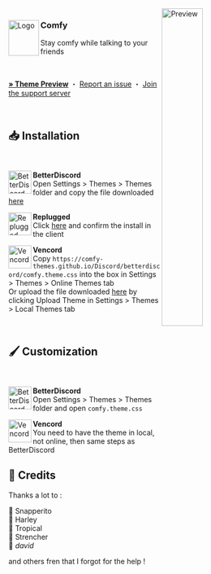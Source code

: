<img align="right" src="https://comfy-themes.github.io/Discord/assets/preview.png" alt="Preview" width="40%">

<div align="left">
  <img align="left" src="https://i.imgur.com/lEPTm0F.png" alt="Logo" width="60" height="70">

  <h3 align="left">Comfy</h3>
  <p align="left">Stay comfy while talking to your friends</p>

  <br/>

  <a href="https://gibbu.github.io/ThemePreview/?file=https://cdn.jsdelivr.net/gh/Comfy-Themes/Discord/betterdiscord/comfy.theme.css"><strong>» Theme Preview</strong></a>
  ・
  <a href="https://github.com/Comfy-Themes/Discord/issues">Report an issue</a>
  ・
  <a href="https://discord.gg/comfy-camp-811203761619337259">Join the support server</a>
</div>
<br/>

## 📥 Installation

<br/>
<div align="left">
    <img align="left" src="https://i.imgur.com/LPH05EO.png" alt="BetterDiscord" width="45" height="45">
    <b><p align="left">BetterDiscord</b>
    <br/>Open Settings > Themes > Themes folder and copy the file downloaded <a href="https://betterdiscord.app/theme/Comfy">here</a></p>
</div>

<div align="left">
    <img align="left" src="https://i.imgur.com/pfS7jdg.png" alt="Replugged" width="45" height="45">
    <b><p align="left">Replugged</b>
    <br/>Click <a href="https://replugged.dev/install?identifier=nyria.comfy">here</a> and confirm the install in the client</p>
</div>

<div align="left">
    <img align="left" src="https://i.imgur.com/fXYKU5q.png" alt="Vencord" width="45" height="45">
    <b><p align="left">Vencord</b>
    <br/>Copy <code>https://comfy-themes.github.io/Discord/betterdiscord/comfy.theme.css</code> into the box in Settings > Themes > Online Themes tab
    <br/>Or upload the file downloaded <a href="https://betterdiscord.app/theme/Comfy">here</a> by clicking Upload Theme in Settings > Themes > Local Themes tab</p>
</div><br/>

## 🖌️ Customization

<br/>
<div align="left">
    <img align="left" src="https://i.imgur.com/LPH05EO.png" alt="BetterDiscord" width="45" height="45">
    <b><p align="left">BetterDiscord</b>
    <br/>Open Settings > Themes > Themes folder and open <code>comfy.theme.css</code></p>
</div>

<div align="left">
    <img align="left" src="https://i.imgur.com/fXYKU5q.png" alt="Vencord" width="45" height="45">
    <b><p align="left">Vencord</b>
    <br/>You need to have the theme in local, not online, then same steps as BetterDiscord</p>
</div>

## 🫰 Credits

Thanks a lot to :

🎨 Snapperito <br>
🐶 Harley <br>
🌴 Tropical <br>
🥨 Strencher <br>
💾 _david_

and others fren that I forgot for the help !